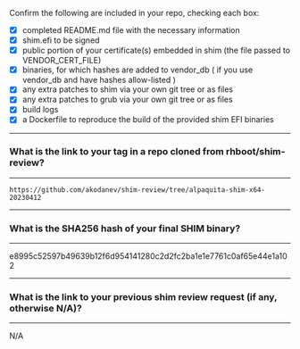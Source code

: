 Confirm the following are included in your repo, checking each box:

 - [x] completed README.md file with the necessary information
 - [x] shim.efi to be signed
 - [x] public portion of your certificate(s) embedded in shim (the file passed to VENDOR_CERT_FILE)
 - [x] binaries, for which hashes are added to vendor_db ( if you use vendor_db and have hashes allow-listed )
 - [x] any extra patches to shim via your own git tree or as files
 - [x] any extra patches to grub via your own git tree or as files
 - [x] build logs
 - [x] a Dockerfile to reproduce the build of the provided shim EFI binaries

*******************************************************************************
### What is the link to your tag in a repo cloned from rhboot/shim-review?
*******************************************************************************
`https://github.com/akodanev/shim-review/tree/alpaquita-shim-x64-20230412`

*******************************************************************************
### What is the SHA256 hash of your final SHIM binary?
*******************************************************************************
e8995c52597b49639b12f6d954141280c2d2fc2ba1e1e7761c0af65e44e1a102

*******************************************************************************
### What is the link to your previous shim review request (if any, otherwise N/A)?
*******************************************************************************
N/A
